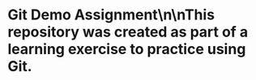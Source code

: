 # Git Demo Assignment\n\nThis repository was created as part of a learning exercise to practice using Git.
